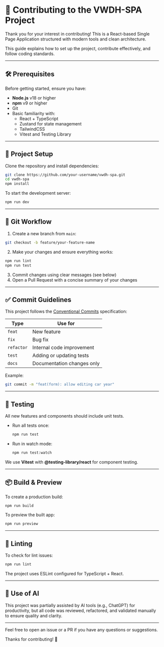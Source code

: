 # 🤝 Contributing to the VWDH-SPA Project

Thank you for your interest in contributing! This is a React-based Single Page Application structured with modern tools and clean architecture.

This guide explains how to set up the project, contribute effectively, and follow coding standards.

---

## 🛠️ Prerequisites

Before getting started, ensure you have:

- **Node.js** v18 or higher
- **npm** v9 or higher
- Git
- Basic familiarity with:
  - React + TypeScript
  - Zustand for state management
  - TailwindCSS
  - Vitest and Testing Library

---

## 🚀 Project Setup

Clone the repository and install dependencies:

```bash
git clone https://github.com/your-username/vwdh-spa.git
cd vwdh-spa
npm install
```

To start the development server:

```bash
npm run dev
```

---

## 🔀 Git Workflow

1. Create a new branch from `main`:

```bash
git checkout -b feature/your-feature-name
```

2. Make your changes and ensure everything works:

```bash
npm run lint
npm run test
```

3. Commit changes using clear messages (see below)
4. Open a Pull Request with a concise summary of your changes

---

## ✅ Commit Guidelines

This project follows the [Conventional Commits](https://www.conventionalcommits.org/) specification:

| Type       | Use for                    |
| ---------- | -------------------------- |
| `feat`     | New feature                |
| `fix`      | Bug fix                    |
| `refactor` | Internal code improvement  |
| `test`     | Adding or updating tests   |
| `docs`     | Documentation changes only |

Example:

```bash
git commit -m "feat(form): allow editing car year"
```

---

## 🧪 Testing

All new features and components should include unit tests.

- Run all tests once:

  ```bash
  npm run test
  ```

- Run in watch mode:
  ```bash
  npm run test:watch
  ```

We use **Vitest** with **@testing-library/react** for component testing.

---

## 📦 Build & Preview

To create a production build:

```bash
npm run build
```

To preview the built app:

```bash
npm run preview
```

---

## 🧼 Linting

To check for lint issues:

```bash
npm run lint
```

The project uses ESLint configured for TypeScript + React.

---

## 🤖 Use of AI

This project was partially assisted by AI tools (e.g., ChatGPT) for productivity, but all code was reviewed, refactored, and validated manually to ensure quality and clarity.

---

Feel free to open an issue or a PR if you have any questions or suggestions.

Thanks for contributing! 🙌
